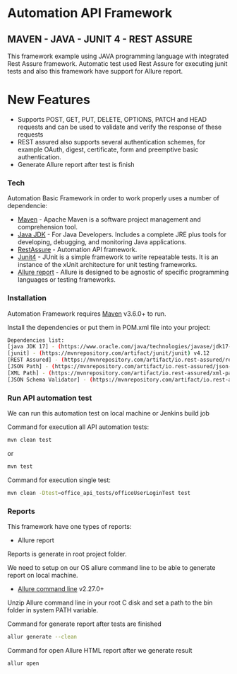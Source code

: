 # Automation API Framework
## MAVEN - JAVA - JUNIT 4 - REST ASSURE

This framework example using JAVA programming language with integrated Rest Assure framework.
Automatic test used Rest Assure for executing junit tests and also this
framework have support for Allure report.

# New Features

- Supports POST, GET, PUT, DELETE, OPTIONS, PATCH and HEAD requests and can be used to validate and verify the response of these requests
- REST assured also supports several authentication schemes, for example OAuth, digest, certificate, form and preemptive basic authentication.
- Generate Allure report after test is finish

### Tech

Automation Basic Framework in order to work properly uses a number of dependencie:

* [Maven](https://maven.apache.org/) - Apache Maven is a software project management and comprehension tool.
* [Java JDK](https://www.oracle.com/technetwork/java/javase/downloads/index.html) - For Java Developers. Includes a complete JRE plus tools for developing, debugging, and monitoring Java applications.
* [RestAssure](https://rest-assured.io/) - Automation API framework.
* [Junit4](https://junit.org/junit4/) - JUnit is a simple framework to write repeatable tests. It is an instance of the xUnit architecture for unit testing frameworks.
* [Allure report](https://allurereport.org/) - Allure is designed to be agnostic of specific programming languages or testing frameworks.

### Installation

Automation Framework requires [Maven](https://maven.apache.org/download.cgi) v3.6.0+ to run.

Install the dependencies or put them in POM.xml file into your project:

```sh
Dependencies list:
[java JDK 17] - (https://www.oracle.com/java/technologies/javase/jdk17-archive-downloads.html) v17.0.10+
[junit] - (https://mvnrepository.com/artifact/junit/junit) v4.12
[REST Assured] - (https://mvnrepository.com/artifact/io.rest-assured/rest-assured) v5.4.0+
[JSON Path] - (https://mvnrepository.com/artifact/io.rest-assured/json-path) v5.4.0+
[XML Path] - (https://mvnrepository.com/artifact/io.rest-assured/xml-path) v5.4.0+
[JSON Schema Validator] - (https://mvnrepository.com/artifact/io.rest-assured/json-schema-validator) v5.4.0+
```
### Run API automation test

We can run this automation test on local machine or Jenkins build job

Command for execution all API automation tests:
```sh
mvn clean test
```
or 
```sh
mvn test
```
Command for execution single test:
```sh
mvn clean -Dtest=office_api_tests/officeUserLoginTest test
```

### Reports

This framework have one types of reports:

- Allure report

Reports is generate in root project folder. 

We need to setup on our OS allure command line to be able to generate report on local machine.

* [Allure command line](https://github.com/allure-framework/allure2/releases/tag/2.27.0) v2.27.0+

Unzip Allure command line in your root C disk and set a path to the bin folder in system PATH variable.

Command for generate report after tests are finished
```sh
allur generate --clean
```
Command for open Allure HTML report after we generate result
```sh
allur open
```
